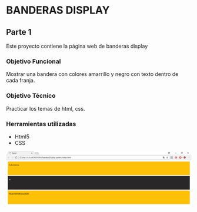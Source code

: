 # BANDERAS DISPLAY

## Parte 1

Este proyecto contiene la página web de banderas display

### Objetivo Funcional

Mostrar una bandera con colores amarrillo y negro con texto dentro de cada franja.

### Objetivo Técnico

Practicar los temas de html, css.

### Herramientas utilizadas

* Html5
* CSS

![recursos](assets/img/bandera.PNG)
